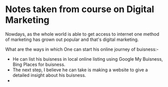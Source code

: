 # Notes taken from course on Digital Marketing
  
  Nowdays, as the whole world is able to get access to internet one method of marketing has grown out popular and
  that's digital marketing.
  
  What are the ways in which One can start his online journey of buisness:-
  - He  can list his buisness in local online listing using Google My Buisness, Bing Places for buisness.
  - The next step, I believe he can take is making a website to give a detailed insight about his buisness.
  -
